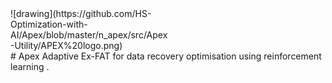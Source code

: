 <div style="width:50%">![drawing](https://github.com/HS-Optimization-with-AI/Apex/blob/master/n_apex/src/Apex-Utility/APEX%20logo.png)</div>
# Apex
Adaptive Ex-FAT for data recovery optimisation using reinforcement learning .

